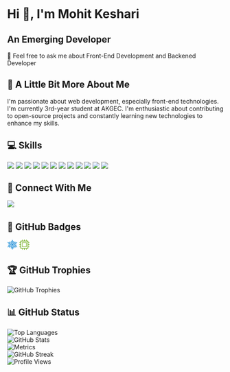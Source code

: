 <h1 >Hi 👋, I'm Mohit Keshari</h1>
<h2 >An Emerging Developer</h2>

<p >💬 Feel free to ask me about Front-End Development and Backened Developer</p>

## 💫 A Little Bit More About Me
I'm passionate about web development, especially front-end technologies. I'm currently  3rd-year student at AKGEC. I'm enthusiastic about contributing to open-source projects and constantly learning new technologies to enhance my skills.

## 💻 Skills
<p>
    <img src="https://img.shields.io/badge/c-%2300599C.svg?style=for-the-badge&logo=c&logoColor=white" height="30px">
    <img src="https://img.shields.io/badge/html5-%23E34F26.svg?style=for-the-badge&logo=html5&logoColor=white" height="30px">
    <img src="https://img.shields.io/badge/css3-%231572B6.svg?style=for-the-badge&logo=css3&logoColor=white" height="30px">
    <img src="https://img.shields.io/badge/sass-%23563D7C.svg?style=for-the-badge&logo=sass&logoColor=white" height="30px">
    <img src="https://img.shields.io/badge/bootstrap-%23563D7C.svg?style=for-the-badge&logo=bootstrap&logoColor=white" height="30px">
    <img src="https://img.shields.io/badge/tailwind-%23563D7C.svg?style=for-the-badge&logo=tailwind&logoColor=white" height="30px">
    <img src="https://img.shields.io/badge/javascript-%23323330.svg?style=for-the-badge&logo=javascript&logoColor=%23F7DF1E" height="30px">
    <img src="https://img.shields.io/badge/jquery-%2320232a.svg?style=for-the-badge&logo=jquery&logoColor=%2361DAFB" height="30px">
    <img src="https://img.shields.io/badge/react-%2320232a.svg?style=for-the-badge&logo=react&logoColor=%2361DAFB" height="30px">
    <img src="https://img.shields.io/badge/node-%2320232a.svg?style=for-the-badge&logo=node&logoColor=%2361DAFB" height="30px">
    <img src="https://img.shields.io/badge/express-%2320232a.svg?style=for-the-badge&logo=express&logoColor=%2361DAFB" height="30px">
    <img src="https://img.shields.io/badge/git-%23F05033.svg?style=for-the-badge&logo=git&logoColor=white" height="30px">
</p>

## 👥 Connect With Me
<p >
    <a href="https://linkedin.com/in/mohitkeshari04" target="_blank">
        <img src="https://img.shields.io/badge/linkedin-%230077B5.svg?style=for-the-badge&logo=linkedin&logoColor=white" height="30px">
    </a>
</p>

## 🌟 GitHub Badges
<p>
    <img src="https://raw.githubusercontent.com/acervenky/animated-github-badges/master/assets/acbadge.gif" height="24px">
    <img src="https://raw.githubusercontent.com/acervenky/animated-github-badges/master/assets/devbadge.gif" height="24px">
</p>

## 🏆 GitHub Trophies
<p>
    <img src="https://github-profile-trophy.vercel.app/?username=techie-mohit&theme=onedark&no-frame=true&no-bg=true&margin-w=4" alt="GitHub Trophies">
</p>

## 📊 GitHub Status
<p >
    <img src="https://github-readme-stats.vercel.app/api/top-langs?username=techie-mohit&show_icons=true&theme=react&layout=compact" alt="Top Languages">
    <br>
    <img src="https://github-readme-stats.vercel.app/api?username=techie-mohit&theme=react&show_icons=true" alt="GitHub Stats">
    <br>
    <img src="https://metrics.lecoq.io/techie-mohit?theme=react" alt="Metrics">
    <br>
    <img src="https://github-readme-streak-stats.herokuapp.com/?user=techie-mohit&theme=react" alt="GitHub Streak">
    <br>
    <img src="https://visitcount.itsvg.in/api?id=techie-mohit&label=Profile%20Views&color=12&icon=5&pretty=true&theme=react" alt="Profile Views">
</p>
